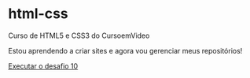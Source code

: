 # html-css
 Curso de HTML5 e CSS3 do CursoemVideo

 Estou aprendendo a criar sites e agora vou gerenciar meus repositórios!

 <a href="https://kaio-brethel.github.io/HTML-CSS/desafios/desafio10/android.html">Executar o desafio 10</a>
